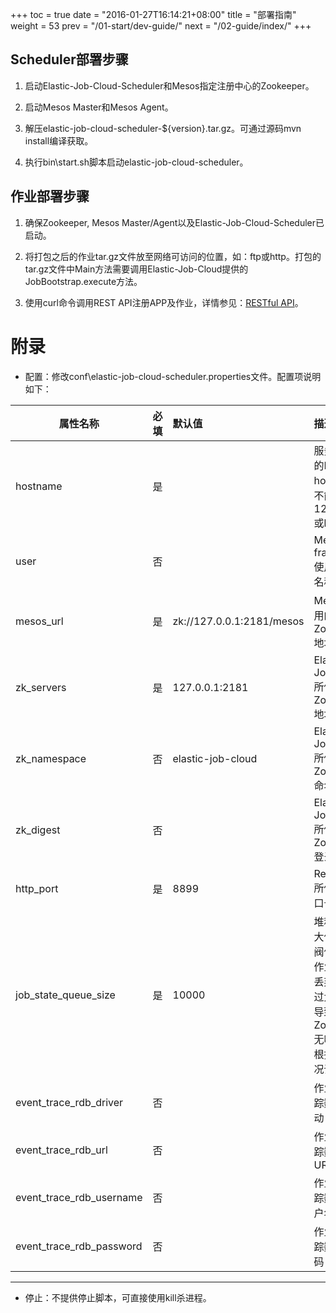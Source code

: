 +++
toc = true
date = "2016-01-27T16:14:21+08:00"
title = "部署指南"
weight = 53
prev = "/01-start/dev-guide/"
next = "/02-guide/index/"
+++

## Scheduler部署步骤

1. 启动Elastic-Job-Cloud-Scheduler和Mesos指定注册中心的Zookeeper。

2. 启动Mesos Master和Mesos Agent。

3. 解压elastic-job-cloud-scheduler-${version}.tar.gz。可通过源码mvn install编译获取。

4. 执行bin\start.sh脚本启动elastic-job-cloud-scheduler。

## 作业部署步骤

1. 确保Zookeeper, Mesos Master/Agent以及Elastic-Job-Cloud-Scheduler已启动。

2. 将打包之后的作业tar.gz文件放至网络可访问的位置，如：ftp或http。打包的tar.gz文件中Main方法需要调用Elastic-Job-Cloud提供的JobBootstrap.execute方法。

3. 使用curl命令调用REST API注册APP及作业，详情参见：[RESTful API](/02-guide/cloud-restful-api)。

# 附录

* 配置：修改conf\elastic-job-cloud-scheduler.properties文件。配置项说明如下：

| 属性名称                          | 必填     | 默认值                      | 描述                                                                                        |
| -------------------------------- |:--------|:----------------------------|:-------------------------------------------------------------------------------------------|
| hostname                         | 是    |                             | 服务器真实的IP或hostname，不能是127.0.0.1或localhost                                   |
| user                             | 否      |                             | Mesos framework使用的用户名称                                                              |
| mesos_url                        | 是    | zk://127.0.0.1:2181/mesos   | Mesos所使用的Zookeeper地址                                                               |
| zk_servers                       | 是    | 127.0.0.1:2181              | Elastic-Job-Cloud所使用的Zookeeper地址                                                   |
| zk_namespace                     | 否      | elastic-job-cloud           | Elastic-Job-Cloud所使用的Zookeeper命名空间                                                |
| zk_digest                        | 否      |                             | Elastic-Job-Cloud所使用的Zookeeper登录凭证                                                |
| http_port                        | 是    | 8899                        | Restful API所使用的端口号                                                                   |
| job_state_queue_size             | 是    | 10000                       | 堆积作业最大值, 超过此阀值的堆积作业将直接丢弃。阀值过大可能会导致Zookeeper无响应，应根据实测情况调整  |
| event_trace_rdb_driver           | 否      |                             | 作业事件追踪数据库驱动                                                                         |
| event_trace_rdb_url              | 否      |                             | 作业事件追踪数据库URL                                                                         |
| event_trace_rdb_username         | 否      |                             | 作业事件追踪数据库用户名                                                                       |
| event_trace_rdb_password         | 否      |                             | 作业事件追踪数据库密码                                                                         |

***

* 停止：不提供停止脚本，可直接使用kill杀进程。